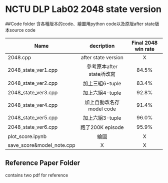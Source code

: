 # NCTU DLP Lab02 2048 state version

##Code folder
含各種版本的code、繪圖用python code以及原版after state版本source code

| Name                          | decription                  | Final 2048 win rate |
| ------------------------------|:---------------------------:|:-------------------:|
| 2048.cpp                      | after state version         | X                   |
| 2048_state_ver1.cpp           | 參考原本after state所改寫   | 84.5%               |
| 2048_state_ver2.cpp           | 加上三組6-tuple             | 83.4%               |
| 2048_state_ver3.cpp           | 加上六組4-tuple             | 92.8%               |
| 2048_state_ver4.cpp           | 加上自動改名存model code    | 91.4%               |
| 2048_state_ver5.cpp           | 加上六組3-tuple             | 96.0%               |
| 2048_state_ver6.cpp           | 跑了200K episode            | 95.9%               |
| plot_score.ipynb              | 繪圖                        | X               |
| save_score&model_note.cpp     | X                          | X               |

## Reference Paper Folder

contains two pdf for reference

